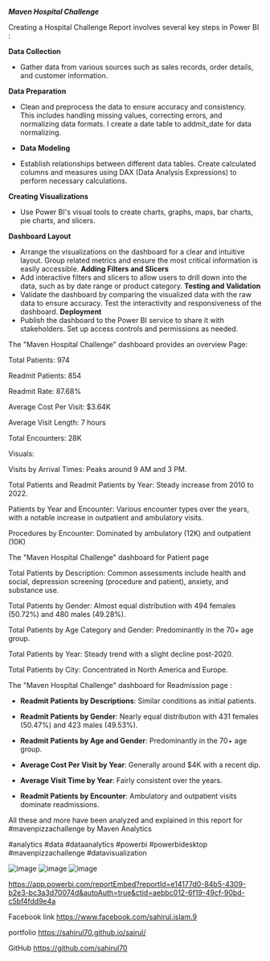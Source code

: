 ***Maven Hospital Challenge***



Creating a Hospital Challenge Report involves several key steps in Power BI :

 **Data Collection**

- Gather data from various sources such as sales records, order details, and customer information.

 **Data Preparation**

- Clean and preprocess the data to ensure accuracy and consistency. This includes handling missing values, correcting errors, and normalizing data formats. I create a date table to addmit_date for data normalizing.

-  **Data Modeling**

- Establish relationships between different data tables. Create calculated columns and measures using DAX (Data Analysis Expressions) to perform necessary calculations.

**Creating Visualizations**

- Use Power BI's visual tools to create charts, graphs, maps, bar charts, pie charts, and slicers.

 **Dashboard Layout**
- Arrange the visualizations on the dashboard for a clear and intuitive layout. Group related metrics and ensure the most critical information is easily accessible.
**Adding Filters and Slicers**
- Add interactive filters and slicers to allow users to drill down into the data, such as by date range or product category.
**Testing and Validation**
- Validate the dashboard by comparing the visualized data with the raw data to ensure accuracy. Test the interactivity and responsiveness of the dashboard.
 **Deployment**
- Publish the dashboard to the Power BI service to share it with stakeholders. Set up access controls and permissions as needed.


The "Maven Hospital Challenge" dashboard provides an overview Page:



Total Patients: 974

Readmit Patients: 854

Readmit Rate: 87.68%

Average Cost Per Visit: $3.64K

Average Visit Length: 7 hours

Total Encounters: 28K

Visuals:



Visits by Arrival Times: Peaks around 9 AM and 3 PM.

Total Patients and Readmit Patients by Year: Steady increase from 2010 to 2022.

Patients by Year and Encounter: Various encounter types over the years, with a notable increase in outpatient and ambulatory visits.

Procedures by Encounter: Dominated by ambulatory (12K) and outpatient (10K)





The "Maven Hospital Challenge" dashboard for Patient page



Total Patients by Description: Common assessments include health and social, depression screening (procedure and patient), anxiety, and substance use.

Total Patients by Gender: Almost equal distribution with 494 females (50.72%) and 480 males (49.28%).

Total Patients by Age Category and Gender: Predominantly in the 70+ age group.

Total Patients by Year: Steady trend with a slight decline post-2020.

Total Patients by City: Concentrated in North America and Europe.



The "Maven Hospital Challenge" dashboard for Readmission page :



- **Readmit Patients by Descriptions**: Similar conditions as initial patients.

- **Readmit Patients by Gender**: Nearly equal distribution with 431 females (50.47%) and 423 males (49.53%).

- **Readmit Patients by Age and Gender**: Predominantly in the 70+ age group.

- **Average Cost Per Visit by Year**: Generally around $4K with a recent dip.

- **Average Visit Time by Year**: Fairly consistent over the years.

- **Readmit Patients by Encounter**: Ambulatory and outpatient visits dominate readmissions.



All these and more have been analyzed and explained in this report for #mavenpizzachallenge by Maven Analytics

#analytics #data #dataanalytics #powerbi #powerbidesktop #mavenpizzachallenge #datavisualization

![image](https://github.com/user-attachments/assets/bf91aa4d-fe74-42f5-b121-44bed36c1648)
![image](https://github.com/user-attachments/assets/9bbf0e27-a643-43d4-a12e-5adf850e5e28)
![image](https://github.com/user-attachments/assets/7caa15a4-2c59-42ba-a249-45b232b1b016)






https://app.powerbi.com/reportEmbed?reportId=e14177d0-84b5-4309-b2e3-bc3a3d70074d&autoAuth=true&ctid=aebbc012-6f19-49cf-90bd-c5bf4fdd9e4a



Facebook link https://www.facebook.com/sahirul.islam.9

portfolio https://sahirul70.github.io/sairul/

GitHub https://github.com/sahirul70


